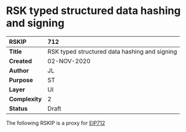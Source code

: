 # RSK typed structured data hashing and signing


|RSKIP          | 712  |
| :------------ |:-------------|
|**Title**      |RSK typed structured data hashing and signing|
|**Created**    |02-NOV-2020 |
|**Author**     |JL |
|**Purpose**    |ST |
|**Layer**      |UI |
|**Complexity** |2 |
|**Status**     |Draft |


The following RSKIP is a proxy for [EIP712](https://eips.ethereum.org/EIPS/eip-712)